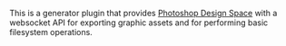 This is a generator plugin that provides [Photoshop Design Space](https://github.com/adobe-photoshop/spaces-design) with a websocket API for exporting graphic assets and for performing basic filesystem operations.
